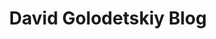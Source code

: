 ---
title: David Golodetskiy Blog
home: true
heroText: DavidGo
heroImage: /pencil.svg
tagline: Let it be
actionText: Read the latest →
actionLink: /blog/
features:
- 
    title: Coding
    details: As a web developer I'm going to post some of my daily gotchas and viewpoints.
- 
    title: Board games
    details: Recently I discovered myself as a nerdy boardgamer, so I'm going to share with you my journey in this exciting little world!
- 
    title: Lifestyle
    details: Regular thoughts and deep contemplation if there are any :)

footer: © DavidGo 2020. Made with VuePress.
---